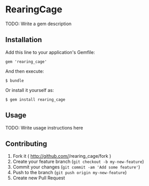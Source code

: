 # RearingCage

TODO: Write a gem description

## Installation

Add this line to your application's Gemfile:

    gem 'rearing_cage'

And then execute:

    $ bundle

Or install it yourself as:

    $ gem install rearing_cage

## Usage

TODO: Write usage instructions here

## Contributing

1. Fork it ( http://github.com/<my-github-username>/rearing_cage/fork )
2. Create your feature branch (`git checkout -b my-new-feature`)
3. Commit your changes (`git commit -am 'Add some feature'`)
4. Push to the branch (`git push origin my-new-feature`)
5. Create new Pull Request

